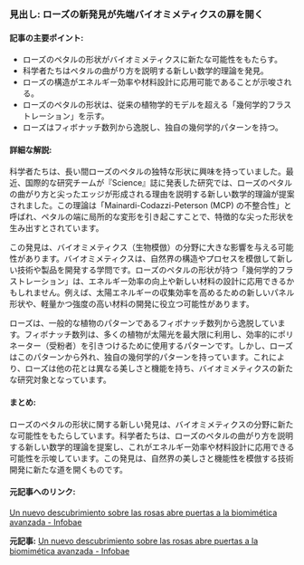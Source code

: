 ### 見出し: ローズの新発見が先端バイオミメティクスの扉を開く

#### 記事の主要ポイント:
- ローズのペタルの形状がバイオミメティクスに新たな可能性をもたらす。
- 科学者たちはペタルの曲がり方を説明する新しい数学的理論を発見。
- ローズの構造がエネルギー効率や材料設計に応用可能であることが示唆される。
- ローズのペタルの形状は、従来の植物学的モデルを超える「幾何学的フラストレーション」を示す。
- ローズはフィボナッチ数列から逸脱し、独自の幾何学的パターンを持つ。

#### 詳細な解説:
科学者たちは、長い間ローズのペタルの独特な形状に興味を持っていました。最近、国際的な研究チームが『Science』誌に発表した研究では、ローズのペタルの曲がり方と尖ったエッジが形成される理由を説明する新しい数学的理論が提案されました。この理論は「Mainardi-Codazzi-Peterson (MCP) の不整合性」と呼ばれ、ペタルの端に局所的な変形を引き起こすことで、特徴的な尖った形状を生み出すとされています。

この発見は、バイオミメティクス（生物模倣）の分野に大きな影響を与える可能性があります。バイオミメティクスは、自然界の構造やプロセスを模倣して新しい技術や製品を開発する学問です。ローズのペタルの形状が持つ「幾何学的フラストレーション」は、エネルギー効率の向上や新しい材料の設計に応用できるかもしれません。例えば、太陽エネルギーの収集効率を高めるための新しいパネル形状や、軽量かつ強度の高い材料の開発に役立つ可能性があります。

ローズは、一般的な植物のパターンであるフィボナッチ数列から逸脱しています。フィボナッチ数列は、多くの植物が太陽光を最大限に利用し、効率的にポリネーター（受粉者）を引きつけるために使用するパターンです。しかし、ローズはこのパターンから外れ、独自の幾何学的パターンを持っています。これにより、ローズは他の花とは異なる美しさと機能を持ち、バイオミメティクスの新たな研究対象となっています。

#### まとめ:
ローズのペタルの形状に関する新しい発見は、バイオミメティクスの分野に新たな可能性をもたらしています。科学者たちは、ローズのペタルの曲がり方を説明する新しい数学的理論を提案し、これがエネルギー効率や材料設計に応用できる可能性を示唆しています。この発見は、自然界の美しさと機能性を模倣する技術開発に新たな道を開くものです。

#### 元記事へのリンク:
[Un nuevo descubrimiento sobre las rosas abre puertas a la biomimética avanzada - Infobae](https://www.infobae.com/tecno/2025/05/08/un-nuevo-descubrimiento-sobre-las-rosas-abre-puertas-a-la-biomimetica-avanzada/)

**元記事:** [Un nuevo descubrimiento sobre las rosas abre puertas a la biomimética avanzada - Infobae](https://www.infobae.com/america/ciencia-america/2025/05/07/un-nuevo-descubrimiento-sobre-las-rosas-abre-puertas-a-la-biomimetica-avanzada/)